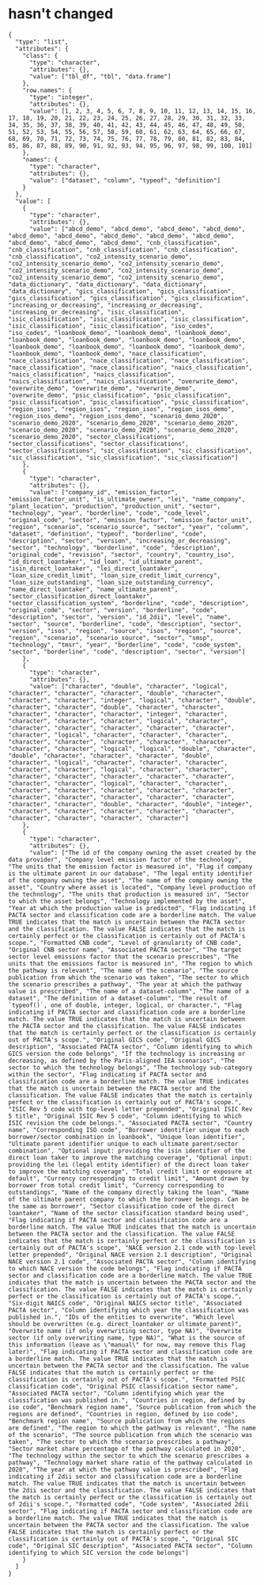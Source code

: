 # hasn't changed

    {
      "type": "list",
      "attributes": {
        "class": {
          "type": "character",
          "attributes": {},
          "value": ["tbl_df", "tbl", "data.frame"]
        },
        "row.names": {
          "type": "integer",
          "attributes": {},
          "value": [1, 2, 3, 4, 5, 6, 7, 8, 9, 10, 11, 12, 13, 14, 15, 16, 17, 18, 19, 20, 21, 22, 23, 24, 25, 26, 27, 28, 29, 30, 31, 32, 33, 34, 35, 36, 37, 38, 39, 40, 41, 42, 43, 44, 45, 46, 47, 48, 49, 50, 51, 52, 53, 54, 55, 56, 57, 58, 59, 60, 61, 62, 63, 64, 65, 66, 67, 68, 69, 70, 71, 72, 73, 74, 75, 76, 77, 78, 79, 80, 81, 82, 83, 84, 85, 86, 87, 88, 89, 90, 91, 92, 93, 94, 95, 96, 97, 98, 99, 100, 101]
        },
        "names": {
          "type": "character",
          "attributes": {},
          "value": ["dataset", "column", "typeof", "definition"]
        }
      },
      "value": [
        {
          "type": "character",
          "attributes": {},
          "value": ["abcd_demo", "abcd_demo", "abcd_demo", "abcd_demo", "abcd_demo", "abcd_demo", "abcd_demo", "abcd_demo", "abcd_demo", "abcd_demo", "abcd_demo", "abcd_demo", "cnb_classification", "cnb_classification", "cnb_classification", "cnb_classification", "cnb_classification", "co2_intensity_scenario_demo", "co2_intensity_scenario_demo", "co2_intensity_scenario_demo", "co2_intensity_scenario_demo", "co2_intensity_scenario_demo", "co2_intensity_scenario_demo", "co2_intensity_scenario_demo", "data_dictionary", "data_dictionary", "data_dictionary", "data_dictionary", "gics_classification", "gics_classification", "gics_classification", "gics_classification", "gics_classification", "increasing_or_decreasing", "increasing_or_decreasing", "increasing_or_decreasing", "isic_classification", "isic_classification", "isic_classification", "isic_classification", "isic_classification", "isic_classification", "iso_codes", "iso_codes", "loanbook_demo", "loanbook_demo", "loanbook_demo", "loanbook_demo", "loanbook_demo", "loanbook_demo", "loanbook_demo", "loanbook_demo", "loanbook_demo", "loanbook_demo", "loanbook_demo", "loanbook_demo", "loanbook_demo", "nace_classification", "nace_classification", "nace_classification", "nace_classification", "nace_classification", "nace_classification", "naics_classification", "naics_classification", "naics_classification", "naics_classification", "naics_classification", "overwrite_demo", "overwrite_demo", "overwrite_demo", "overwrite_demo", "overwrite_demo", "psic_classification", "psic_classification", "psic_classification", "psic_classification", "psic_classification", "region_isos", "region_isos", "region_isos", "region_isos_demo", "region_isos_demo", "region_isos_demo", "scenario_demo_2020", "scenario_demo_2020", "scenario_demo_2020", "scenario_demo_2020", "scenario_demo_2020", "scenario_demo_2020", "scenario_demo_2020", "scenario_demo_2020", "sector_classifications", "sector_classifications", "sector_classifications", "sector_classifications", "sic_classification", "sic_classification", "sic_classification", "sic_classification", "sic_classification"]
        },
        {
          "type": "character",
          "attributes": {},
          "value": ["company_id", "emission_factor", "emission_factor_unit", "is_ultimate_owner", "lei", "name_company", "plant_location", "production", "production_unit", "sector", "technology", "year", "borderline", "code", "code_level", "original_code", "sector", "emission_factor", "emission_factor_unit", "region", "scenario", "scenario_source", "sector", "year", "column", "dataset", "definition", "typeof", "borderline", "code", "description", "sector", "version", "increasing_or_decreasing", "sector", "technology", "borderline", "code", "description", "original_code", "revision", "sector", "country", "country_iso", "id_direct_loantaker", "id_loan", "id_ultimate_parent", "isin_direct_loantaker", "lei_direct_loantaker", "loan_size_credit_limit", "loan_size_credit_limit_currency", "loan_size_outstanding", "loan_size_outstanding_currency", "name_direct_loantaker", "name_ultimate_parent", "sector_classification_direct_loantaker", "sector_classification_system", "borderline", "code", "description", "original_code", "sector", "version", "borderline", "code", "description", "sector", "version", "id_2dii", "level", "name", "sector", "source", "borderline", "code", "description", "sector", "version", "isos", "region", "source", "isos", "region", "source", "region", "scenario", "scenario_source", "sector", "smsp", "technology", "tmsr", "year", "borderline", "code", "code_system", "sector", "borderline", "code", "description", "sector", "version"]
        },
        {
          "type": "character",
          "attributes": {},
          "value": ["character", "double", "character", "logical", "character", "character", "character", "double", "character", "character", "character", "integer", "logical", "character", "double", "character", "character", "double", "character", "character", "character", "character", "character", "integer", "character", "character", "character", "character", "logical", "character", "character", "character", "character", "character", "character", "character", "logical", "character", "character", "character", "character", "character", "character", "character", "character", "character", "character", "logical", "logical", "double", "character", "double", "character", "character", "character", "double", "character", "logical", "character", "character", "character", "character", "character", "logical", "character", "character", "character", "character", "character", "character", "character", "character", "character", "logical", "character", "character", "character", "character", "character", "character", "character", "character", "character", "character", "character", "character", "character", "character", "double", "character", "double", "integer", "character", "character", "character", "character", "character", "character", "character", "character", "character"]
        },
        {
          "type": "character",
          "attributes": {},
          "value": ["The id of the company owning the asset created by the data provider", "Company level emission factor of the technology", "The units that the emission factor is measured in", "Flag if company is the ultimate parent in our database", "The legal entity identifier of the company owning the asset", "The name of the company owning the asset", "Country where asset is located", "Company level production of the technology", "The units that production is measured in", "Sector to which the asset belongs", "Technology implemented by the asset", "Year at which the production value is predicted", "Flag indicating if PACTA sector and classification code are a borderline match. The value TRUE indicates that the match is uncertain between the PACTA sector and the classification. The value FALSE indicates that the match is certainly perfect or the classification is certainly out of PACTA's scope.", "Formatted CNB code", "Level of granularity of CNB code", "Original CNB sector name", "Associated PACTA sector", "The target sector level emissions factor that the scenario prescribes", "The units that the emissions factor is measured in", "The region to which the pathway is relevant", "The name of the scenario", "The source publication from which the scenario was taken", "The sector to which the scenario prescribes a pathway", "The year at which the pathway value is prescribed", "The name of a dataset-column", "The name of a dataset", "The definition of a dataset-column", "The result of `typeof()`, one of double, integer, logical, or character.", "Flag indicating if PACTA sector and classification code are a borderline match. The value TRUE indicates that the match is uncertain between the PACTA sector and the classification. The value FALSE indicates that the match is certainly perfect or the classification is certainly out of PACTA's scope.", "Original GICS code", "Original GICS description", "Associated PACTA sector", "Column identifying to which GICS version the code belongs", "If the technology is increasing or decreasing, as defined by the Paris-aligned IEA scenarios", "The sector to which the technology belongs", "The technology sub-category within the sector", "Flag indicating if PACTA sector and classification code are a borderline match. The value TRUE indicates that the match is uncertain between the PACTA sector and the classification. The value FALSE indicates that the match is certainly perfect or the classification is certainly out of PACTA's scope.", "ISIC Rev 5 code with top-level letter prepended", "Original ISIC Rev 5 title", "Original ISIC Rev 5 code", "Column identifying to which ISIC revision the code belongs.", "Associated PACTA sector", "Country name", "Corresponding ISO code", "Borrower identifier unique to each borrower/sector combination in loanbook", "Unique loan identifier", "Ultimate parent identifier unique to each ultimate parent/sector combination", "Optional input: providing the isin identifier of the direct loan taker to improve the matching coverage", "Optional input: providing the lei (legal entity identifier) of the direct loan taker to improve the matching coverage", "Total credit limit or exposure at default", "Currency corresponding to credit limit", "Amount drawn by borrower from total credit limit", "Currency corresponding to outstandings", "Name of the company directly taking the loan", "Name of the ultimate parent company to which the borrower belongs. Can be the same as borrower", "Sector classification code of the direct loantaker", "Name of the sector classification standard being used", "Flag indicating if PACTA sector and classification code are a borderline match. The value TRUE indicates that the match is uncertain between the PACTA sector and the classification. The value FALSE indicates that the match is certainly perfect or the classification is certainly out of PACTA's scope", "NACE version 2.1 code with top-level letter prepended", "Original NACE version 2.1 description", "Original NACE version 2.1 code", "Associated PACTA sector", "Column identifying to which NACE version the code belongs", "Flag indicating if PACTA sector and classification code are a borderline match. The value TRUE indicates that the match is uncertain between the PACTA sector and the classification. The value FALSE indicates that the match is certainly perfect or the classification is certainly out of PACTA's scope.", "Six-digit NAICS code", "Original NAICS sector title", "Associated PACTA sector", "Column identifying which year the classification was published in.", "IDs of the entities to overwrite", "Which level should be overwritten (e.g. direct_loantaker or ultimate_parent)", "Overwrite name (if only overwriting sector, type NA)", "Overwrite sector (if only overwriting name, type NA)", "What is the source of this information (leave as \"manual\" for now, may remove this flag later)", "Flag indicating if PACTA sector and classification code are a borderline match. The value TRUE indicates that the match is uncertain between the PACTA sector and the classification. The value FALSE indicates that the match is certainly perfect or the classification is certainly out of PACTA's scope.", "Formatted PSIC classification code", "Original PSIC classification sector name", "Associated PACTA sector", "Column identifying which year the classification was published in.", "Countries in region, defined by iso code", "Benchmark region name", "Source publication from which the regions are defined", "Countries in region, defined by iso code", "Benchmark region name", "Source publication from which the regions are defined", "The region to which the pathway is relevant", "The name of the scenario", "The source publication from which the scenario was taken", "The sector to which the scenario prescribes a pathway", "Sector market share percentage of the pathway calculated in 2020", "The technology within the sector to which the scenario prescribes a pathway", "Technology market share ratio of the pathway calculated in 2020", "The year at which the pathway value is prescribed", "Flag indicating if 2dii sector and classification code are a borderline match. The value TRUE indicates that the match is uncertain between the 2dii sector and the classification. The value FALSE indicates that the match is certainly perfect or the classification is certainly out of 2dii's scope.", "Formatted code", "Code system", "Associated 2dii sector", "Flag indicating if PACTA sector and classification code are a borderline match. The value TRUE indicates that the match is uncertain between the PACTA sector and the classification. The value FALSE indicates that the match is certainly perfect or the classification is certainly out of PACTA's scope.", "Original SIC code", "Original SIC description", "Associated PACTA sector", "Column identifying to which SIC version the code belongs"]
        }
      ]
    }


